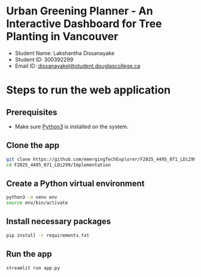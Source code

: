 # Urban Greening Planner - An Interactive Dashboard for Tree Planting in Vancouver

- Student Name: Lakshantha Dissanayake
- Student ID: 300392299
- Email ID: dissanayakel@student.douglascollege.ca

# Steps to run the web application

## Prerequisites

- Make sure [Python3](https://www.python.org/downloads) is installed on the system.

## Clone the app


```sh
git clone https://github.com/emergingTechExplorer/F2025_4495_071_LDi299
cd F2025_4495_071_LDi299/Implementation
```

## Create a Python virtual environment


```sh
python3 -m venv env 
source env/bin/activate
```

## Install necessary packages

```sh
pip install -r requirements.txt
```

## Run the app

```sh
streamlit run app.py
```